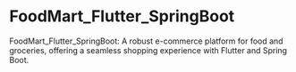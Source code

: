 # FoodMart_Flutter_SpringBoot
FoodMart_Flutter_SpringBoot: A robust e-commerce platform for food and groceries, offering a seamless shopping experience with Flutter and Spring Boot.
